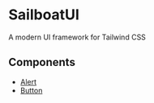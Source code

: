 # SailboatUI

A modern UI framework for Tailwind CSS

## Components

- [Alert](https://sailboatui.com/examples/alert)
- [Button](https://sailboatui.com/examples/button)
